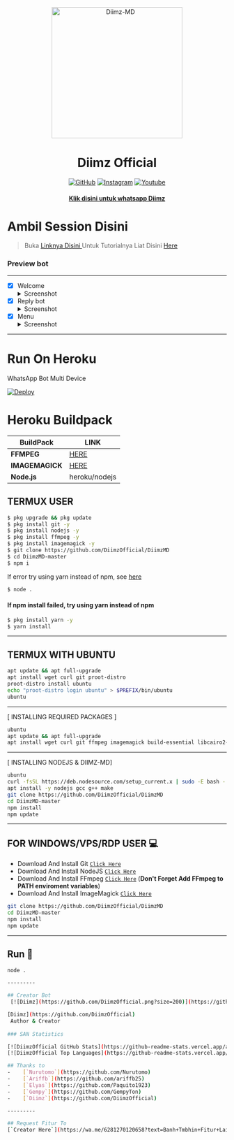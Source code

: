 <div align="center">
<img src="https://i.postimg.cc/kgF8FKpp/IMG-20220823-WA0052.jpg" alt="Diimz-MD" width="300" />

</p>
<h1 align="center">Diimz Official</h1>

>
>
>
</div>
<p align="center">
  <a href="https://github.com/DiimzOfficial"><img title="GitHub" src="https://img.shields.io/badge/Github-ramlaidi.svg?style=for-the-badge&logo=github" /></a>
  <a href="httts://instagram.com/xydmzzzz"><img title="Instagram " src="https://img.shields.io/badge/Instagram-xydmzzzz.svg?style=for-the-badge&logo=instagram" /></a>
  <a href="https://youtube.com/channel/UC6QMJdMtd8ljZYO8Liypwng"><img title="Youtube" src="https://img.shields.io/badge/Youtube-Hyzerr.svg?style=for-the-badge&logo=youtube" /></a>
  <h4 align="center">
  <a
  <a href="https://wa.me/6281270120658">Klik disini untuk whatsapp Diimz </a>
</h4>
</p>

# Ambil Session Disini

> Buka [ Linknya Disini ](https://replit.com/@zeeoneofc/Session-Md?lita=1&outputonly=1#.replit) 
> Untuk Tutorialnya Liat Disini [ Here ](https://youtube.com/channel/UCZoVmApPxtLYgUWwBD4nbCw) 

### Preview bot
------------------
- [x] Welcome <details><summary>Screenshot</summary><img src="https://telegra.ph/file/87c4996d3368e0d0add74.jpg"></details>
- [x] Reply bot <details><summary>Screenshot</summary><img src="https://telegra.ph/file/5f15ad8a26c06115e35e3.jpg"></details>
- [x] Menu  <details><summary>Screenshot</summary><img src="https://telegra.ph/file/d674b1b15748d37e260c7.jpg"></details>
------------------

# Run On Heroku

WhatsApp Bot Multi Device

[![Deploy](https://www.herokucdn.com/deploy/button.svg)](https://heroku.com/deploy?template=https://github.com/ramlaidi/IrsanBotz)


# Heroku Buildpack

| BuildPack | LINK |
|--------|--------|
| **FFMPEG** |[HERE](https://github.com/jonathanong/heroku-buildpack-ffmpeg-latest) |
| **IMAGEMAGICK** | [HERE](https://github.com/mcollina/heroku-buildpack-imagemagick.git) |
| **Node.js**     | heroku/nodejs|

## TERMUX USER
```bash
$ pkg upgrade && pkg update
$ pkg install git -y
$ pkg install nodejs -y
$ pkg install ffmpeg -y
$ pkg install imagemagick -y
$ git clone https://github.com/DiimzOfficial/DiimzMD
$ cd DiimzMD-master
$ npm i 
```
If error try using yarn instead of npm, see [here](https://github.com/kannachann/KannaBOT-MD#if-npm-install-failed--try--using-yarn-instead-of-npm)
```bash
$ node .
```

#### If npm install failed, try using yarn instead of npm
```bash
$ pkg install yarn -y
$ yarn install
```
---------

## TERMUX WITH UBUNTU

```bash
apt update && apt full-upgrade
apt install wget curl git proot-distro
proot-distro install ubuntu
echo "proot-distro login ubuntu" > $PREFIX/bin/ubuntu
ubuntu
```
---------

[ INSTALLING REQUIRED PACKAGES ]

```bash
ubuntu
apt update && apt full-upgrade
apt install wget curl git ffmpeg imagemagick build-essential libcairo2-dev libpango1.0-dev libjpeg-dev libgif-dev librsvg2-dev dbus-x11 ffmpeg2theora ffmpegfs ffmpegthumbnailer ffmpegthumbnailer-dbg ffmpegthumbs libavcodec-dev libavcodec-extra libavcodec-extra58 libavdevice-dev libavdevice58 libavfilter-dev libavfilter-extra libavfilter-extra7 libavformat-dev libavformat58 libavifile-0.7-bin libavifile-0.7-common libavifile-0.7c2 libavresample-dev libavresample4 libavutil-dev libavutil56 libpostproc-dev libpostproc55 graphicsmagick graphicsmagick-dbg graphicsmagick-imagemagick-compat graphicsmagick-libmagick-dev-compat groff imagemagick-6.q16hdri imagemagick-common libchart-gnuplot-perl libgraphics-magick-perl libgraphicsmagick++-q16-12 libgraphicsmagick++1-dev
```

---------

[ INSTALLING NODEJS & DIIMZ-MD]

```bash
ubuntu
curl -fsSL https://deb.nodesource.com/setup_current.x | sudo -E bash -
apt install -y nodejs gcc g++ make
git clone https://github.com/DiimzOfficial/DiimzMD
cd DiimzMD-master
npm install
npm update
```

---------

## FOR WINDOWS/VPS/RDP USER 💻

* Download And Install Git [`Click Here`](https://git-scm.com/downloads)
* Download And Install NodeJS [`Click Here`](https://nodejs.org/en/download)
* Download And Install FFmpeg [`Click Here`](https://ffmpeg.org/download.html) (**Don't Forget Add FFmpeg to PATH enviroment variables**)
* Download And Install ImageMagick [`Click Here`](https://imagemagick.org/script/download.php)

```bash
git clone https://github.com/DiimzOfficial/DiimzMD
cd DiimzMD-master
npm install
npm update
```

---------

## Run 📛

```bash
node .

---------

## Creator Bot
 [![Diimz](https://github.com/DiimzOfficial.png?size=200)](https://github.com/DiimzOfficial) 

[Diimz](https://github.com/DiimzOfficial)
 Author & Creator
 
### SAN Statistics

[![DiimzOfficial GitHub Stats](https://github-readme-stats.vercel.app/api?username=DiimzOfficial&show_icons=true&hide=issues&theme=radical)](https://github-readme-stats.vercel.app)
[![DiimzOfficial Top Languages](https://github-readme-stats.vercel.app/api/top-langs?username=GempyTon&layout=compact&theme=radical)](https://github-readme-stats.vercel.app)

## Thanks to
-    [`Nurutomo`](https://github.com/Nurutomo)
-    [`Ariffb`](https://github.com/ariffb25)
-    [`Elyas`](https://github.com/Paquito1923)
-    [`Gempy`](https://github.com/GempyTon)
-    [`Diimz`](https://github.com/DiimzOfficial)

---------

## Request Fitur To
[`Creator Here`](https://wa.me/6281270120658?text=Banh+Tmbhin+Fitur+Lainnya) 
